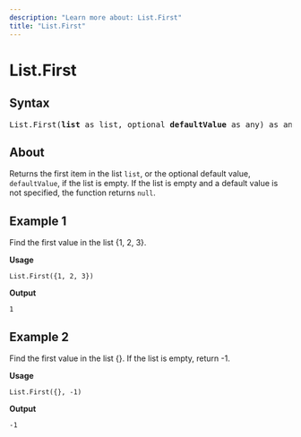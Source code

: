 ```yaml
---
description: "Learn more about: List.First"
title: "List.First"
---
```

# List.First

## Syntax

<pre>
List.First(<b>list</b> as list, optional <b>defaultValue</b> as any) as any
</pre>

## About

Returns the first item in the list `list`, or the optional default value, `defaultValue`, if the list is empty. If the list is empty and a default value is not specified, the function returns `null`.

## Example 1

Find the first value in the list {1, 2, 3}.

**Usage**

```powerquery-m
List.First({1, 2, 3})
```

**Output**

`1`

## Example 2

Find the first value in the list {}. If the list is empty, return -1.

**Usage**

```powerquery-m
List.First({}, -1)
```

**Output**

`-1`
